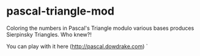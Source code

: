 pascal-triangle-mod
===================

Coloring the numbers in Pascal's Triangle modulo various bases produces Sierpinsky Triangles.  Who knew?!

You can play with it here (http://pascal.dowdrake.com)
`